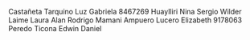 Castañeta Tarquino Luz Gabriela		8467269
		Huaylliri Nina Sergio Wilder
			Laime Laura Alan Rodrigo
			Mamani Ampuero Lucero Elizabeth     9178063
			Peredo Ticona Edwin Daniel   
